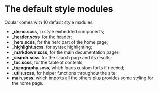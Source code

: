 # The default style modules

Ocular comes with 10 default style modules:

- __\_demo.scss__, to style embedded components;
- __\_header.scss__, for the header;
- __\_hero.scss__, for the hero part of the home page;
- __\_highlight.scss__, for syntax highlighting;
- __\_markdown.scss__, for the main documentation pages;
- __\_search.scss__, for the search page and its results;
- __\_toc.scss__, for the table of contents;
- __\_typography.scss__, which loads custom fonts if needed;
- __\_utils.scss__, for helper functions throughout the site;
- __main.scss__, which imports all the others plus provides some styling for the home page. 


